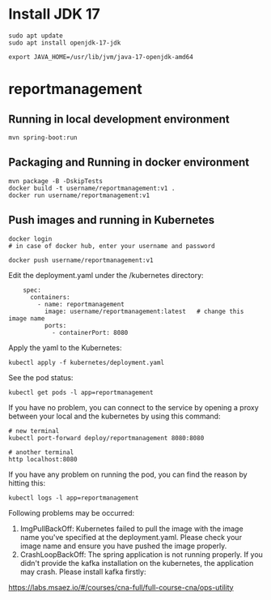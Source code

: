 # Install JDK 17

```
sudo apt update  
sudo apt install openjdk-17-jdk

export JAVA_HOME=/usr/lib/jvm/java-17-openjdk-amd64
```

# reportmanagement

## Running in local development environment

```
mvn spring-boot:run
```

## Packaging and Running in docker environment

```
mvn package -B -DskipTests
docker build -t username/reportmanagement:v1 .
docker run username/reportmanagement:v1
```

## Push images and running in Kubernetes

```
docker login 
# in case of docker hub, enter your username and password

docker push username/reportmanagement:v1
```

Edit the deployment.yaml under the /kubernetes directory:
```
    spec:
      containers:
        - name: reportmanagement
          image: username/reportmanagement:latest   # change this image name
          ports:
            - containerPort: 8080

```

Apply the yaml to the Kubernetes:
```
kubectl apply -f kubernetes/deployment.yaml
```

See the pod status:
```
kubectl get pods -l app=reportmanagement
```

If you have no problem, you can connect to the service by opening a proxy between your local and the kubernetes by using this command:
```
# new terminal
kubectl port-forward deploy/reportmanagement 8080:8080

# another terminal
http localhost:8080
```

If you have any problem on running the pod, you can find the reason by hitting this:
```
kubectl logs -l app=reportmanagement
```

Following problems may be occurred:

1. ImgPullBackOff:  Kubernetes failed to pull the image with the image name you've specified at the deployment.yaml. Please check your image name and ensure you have pushed the image properly.
1. CrashLoopBackOff: The spring application is not running properly. If you didn't provide the kafka installation on the kubernetes, the application may crash. Please install kafka firstly:

https://labs.msaez.io/#/courses/cna-full/full-course-cna/ops-utility

